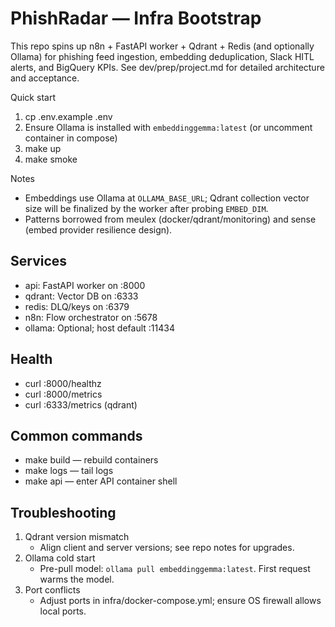 # PhishRadar — Infra Bootstrap

This repo spins up n8n + FastAPI worker + Qdrant + Redis (and optionally Ollama) for phishing feed ingestion, embedding deduplication, Slack HITL alerts, and BigQuery KPIs. See dev/prep/project.md for detailed architecture and acceptance.

Quick start
1. cp .env.example .env
2. Ensure Ollama is installed with `embeddinggemma:latest` (or uncomment container in compose)
3. make up
4. make smoke

Notes
- Embeddings use Ollama at `OLLAMA_BASE_URL`; Qdrant collection vector size will be finalized by the worker after probing `EMBED_DIM`.
- Patterns borrowed from meulex (docker/qdrant/monitoring) and sense (embed provider resilience design).

## Services
- api: FastAPI worker on :8000
- qdrant: Vector DB on :6333
- redis: DLQ/keys on :6379
- n8n: Flow orchestrator on :5678
- ollama: Optional; host default :11434

## Health
- curl :8000/healthz
- curl :8000/metrics
- curl :6333/metrics (qdrant)

## Common commands
- make build — rebuild containers
- make logs — tail logs
- make api — enter API container shell

## Troubleshooting
1) Qdrant version mismatch
   - Align client and server versions; see repo notes for upgrades.
2) Ollama cold start
   - Pre-pull model: `ollama pull embeddinggemma:latest`. First request warms the model.
3) Port conflicts
   - Adjust ports in infra/docker-compose.yml; ensure OS firewall allows local ports.

